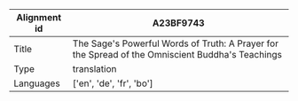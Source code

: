 |Alignment id | A23BF9743
| --- | --- 
|Title | The Sage's Powerful Words of Truth: A Prayer for the Spread of the Omniscient Buddha's Teachings 
|Type | translation
|Languages | ['en', 'de', 'fr', 'bo']